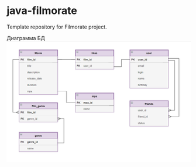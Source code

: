 # java-filmorate
Template repository for Filmorate project.

Диаграмма БД
![Диаграмма БД](https://github.com/AtamasMaria/java-filmorate/blob/main/diagram.png)
